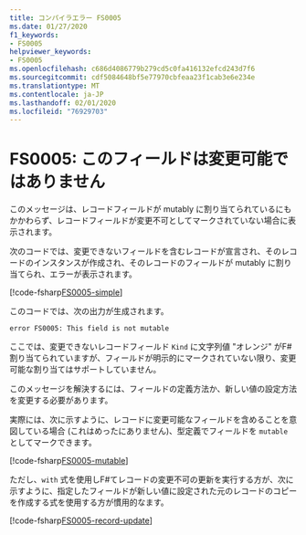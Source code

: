 ```yaml
---
title: コンパイラエラー FS0005
ms.date: 01/27/2020
f1_keywords:
- FS0005
helpviewer_keywords:
- FS0005
ms.openlocfilehash: c686d4086779b279cd5c0fa416132efcd243d7f6
ms.sourcegitcommit: cdf5084648bf5e77970cbfeaa23f1cab3e6e234e
ms.translationtype: MT
ms.contentlocale: ja-JP
ms.lasthandoff: 02/01/2020
ms.locfileid: "76929703"
---
```

# <a name="fs0005-this-field-is-not-mutable"></a>FS0005: このフィールドは変更可能ではありません

このメッセージは、レコードフィールドが mutably に割り当てられているにもかかわらず、レコードフィールドが変更不可としてマークされていない場合に表示されます。

次のコードでは、変更できないフィールドを含むレコードが宣言され、そのレコードのインスタンスが作成され、そのレコードのフィールドが mutably に割り当てられ、エラーが表示されます。

[!code-fsharp[FS0005-simple](~/samples/snippets/fsharp/compiler-messages/fs0005.fs#L2-L8)]

このコードでは、次の出力が生成されます。

```text
error FS0005: This field is not mutable
```

ここでは、変更できないレコードフィールド `Kind` に文字列値 "オレンジ" がF#割り当てられていますが、フィールドが明示的にマークされていない限り、変更可能な割り当てはサポートしていません。

このメッセージを解決するには、フィールドの定義方法か、新しい値の設定方法を変更する必要があります。

実際には、次に示すように、レコードに変更可能なフィールドを含めることを意図している場合 (これはめったにありません)、型定義でフィールドを `mutable` としてマークできます。

[!code-fsharp[FS0005-mutable](~/samples/snippets/fsharp/compiler-messages/fs0005.fs#L11-L17)]

ただし、`with` 式を使用しF#てレコードの変更不可の更新を実行する方が、次に示すように、指定したフィールドが新しい値に設定された元のレコードのコピーを作成する式を使用する方が慣用的なます。

[!code-fsharp[FS0005-record-update](~/samples/snippets/fsharp/compiler-messages/fs0005.fs#L20-L26)]
